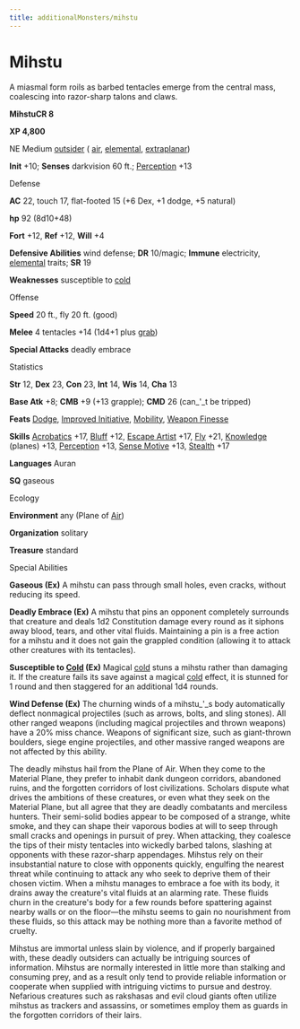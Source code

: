 ```yaml
---
title: additionalMonsters/mihstu
---
```

# Mihstu

A miasmal form roils as barbed tentacles emerge from the central mass, coalescing into razor-sharp talons and claws.

**MihstuCR 8**

**XP 4,800**

NE Medium [outsider](monsters/creatureTypes#_outsider) ( [air](monsters/creatureTypes#_air-subtype), [elemental](monsters/creatureTypes#_elemental-subtype), [extraplanar](monsters/creatureTypes#_extraplanar-subtype))

**Init** +10; **Senses** darkvision 60 ft.; [Perception](additionalMonsters/../skills/perception#_perception) +13

Defense

**AC** 22, touch 17, flat-footed 15 (+6 Dex, +1 dodge, +5 natural)

**hp** 92 (8d10+48)

**Fort** +12, **Ref** +12, **Will** +4

**Defensive Abilities** wind defense; **DR** 10/magic; **Immune** electricity, [elemental](monsters/creatureTypes#_elemental-subtype) traits; **SR** 19

**Weaknesses** susceptible to [cold](monsters/creatureTypes#_cold-subtype)

Offense

**Speed** 20 ft., fly 20 ft. (good)

**Melee** 4 tentacles +14 (1d4+1 plus [grab](monsters/universalMonsterRules#_grab))

**Special Attacks** deadly embrace

Statistics

**Str** 12, **Dex** 23, **Con** 23, **Int** 14, **Wis** 14, **Cha** 13

**Base Atk** +8; **CMB** +9 (+13 grapple); **CMD** 26 (can_'_t be tripped)

**Feats** [Dodge](additionalMonsters/../feats#_dodge), [Improved Initiative](additionalMonsters/../feats#_improved-initiative), [Mobility](additionalMonsters/../feats#_mobility), [Weapon Finesse](additionalMonsters/../feats#_weapon-finesse)

**Skills** [Acrobatics](additionalMonsters/../skills/acrobatics#_acrobatics) +17, [Bluff](additionalMonsters/../skills/bluff#_bluff) +12, [Escape Artist](additionalMonsters/../skills/escapeArtist#_escape-artist) +17, [Fly](additionalMonsters/../skills/fly#_fly) +21, [Knowledge](additionalMonsters/../skills/knowledge#_knowledge) (planes) +13, [Perception](additionalMonsters/../skills/perception#_perception) +13, [Sense Motive](additionalMonsters/../skills/senseMotive#_sense-motive) +13, [Stealth](additionalMonsters/../skills/stealth#_stealth) +17

**Languages** Auran

**SQ** gaseous

Ecology

**Environment** any (Plane of [Air](monsters/creatureTypes#_air-subtype))

**Organization** solitary

**Treasure** standard

Special Abilities

**Gaseous (Ex)** A mihstu can pass through small holes, even cracks, without reducing its speed.

**Deadly Embrace (Ex)** A mihstu that pins an opponent completely surrounds that creature and deals 1d2 Constitution damage every round as it siphons away blood, tears, and other vital fluids. Maintaining a pin is a free action for a mihstu and it does not gain the grappled condition (allowing it to attack other creatures with its tentacles).

**Susceptible to [Cold](monsters/creatureTypes#_cold-subtype) (Ex)** Magical [cold](monsters/creatureTypes#_cold-subtype) stuns a mihstu rather than damaging it. If the creature fails its save against a magical [cold](monsters/creatureTypes#_cold-subtype) effect, it is stunned for 1 round and then staggered for an additional 1d4 rounds.

**Wind Defense (Ex)** The churning winds of a mihstu_'_s body automatically deflect nonmagical projectiles (such as arrows, bolts, and sling stones). All other ranged weapons (including magical projectiles and thrown weapons) have a 20% miss chance. Weapons of significant size, such as giant-thrown boulders, siege engine projectiles, and other massive ranged weapons are not affected by this ability.

The deadly mihstus hail from the Plane of Air. When they come to the Material Plane, they prefer to inhabit dank dungeon corridors, abandoned ruins, and the forgotten corridors of lost civilizations. Scholars dispute what drives the ambitions of these creatures, or even what they seek on the Material Plane, but all agree that they are deadly combatants and merciless hunters. Their semi-solid bodies appear to be composed of a strange, white smoke, and they can shape their vaporous bodies at will to seep through small cracks and openings in pursuit of prey. When attacking, they coalesce the tips of their misty tentacles into wickedly barbed talons, slashing at opponents with these razor-sharp appendages. Mihstus rely on their insubstantial nature to close with opponents quickly, engulfing the nearest threat while continuing to attack any who seek to deprive them of their chosen victim. When a mihstu manages to embrace a foe with its body, it drains away the creature's vital fluids at an alarming rate. These fluids churn in the creature's body for a few rounds before spattering against nearby walls or on the floor—the mihstu seems to gain no nourishment from these fluids, so this attack may be nothing more than a favorite method of cruelty.

Mihstus are immortal unless slain by violence, and if properly bargained with, these deadly outsiders can actually be intriguing sources of information. Mihstus are normally interested in little more than stalking and consuming prey, and as a result only tend to provide reliable information or cooperate when supplied with intriguing victims to pursue and destroy. Nefarious creatures such as rakshasas and evil cloud giants often utilize mihstus as trackers and assassins, or sometimes employ them as guards in the forgotten corridors of their lairs.

